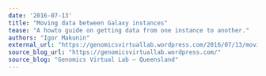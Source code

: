 ```yaml
---
date: '2016-07-13'
title: "Moving data between Galaxy instances"
tease: "A howto guide on getting data from one instance to another."
authors: "Igor Makunin"
external_url: "https://genomicsvirtuallab.wordpress.com/2016/07/13/moving-data-between-galaxy-instances/"
source_blog_url: "https://genomicsvirtuallab.wordpress.com/"
source_blog: "Genomics Virtual Lab – Queensland"
---
```

